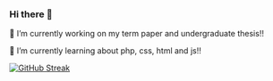 ### Hi there 👋

 🔭 I’m currently working on my term paper and undergraduate thesis!!
 
 🌱 I’m currently learning about php, css, html and js!!
 
[![GitHub Streak](https://github-readme-streak-stats.herokuapp.com?user=albinoemili&theme=dracula&date_format=M%20j%5B%2C%20Y%5D)](https://git.io/streak-stats)


 
 

<!--
**albinoemili/albinoemili** is a ✨ _special_ ✨ repository because its `README.md` (this file) appears on your GitHub profile.

Here are some ideas to get you started:

- 🔭 I’m currently working on ...
- 🌱 I’m currently learning ...
- 👯 I’m looking to collaborate on ...
- 🤔 I’m looking for help with ...
- 💬 Ask me about ...
- 📫 How to reach me: ...
- 😄 Pronouns: ...
- ⚡ Fun fact: ...
-->
